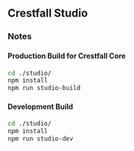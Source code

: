 ## Crestfall Studio

### Notes

#### Production Build for Crestfall Core

```sh
cd ./studio/
npm install
npm run studio-build
```

#### Development Build

```sh
cd ./studio/
npm install
npm run studio-dev
```
